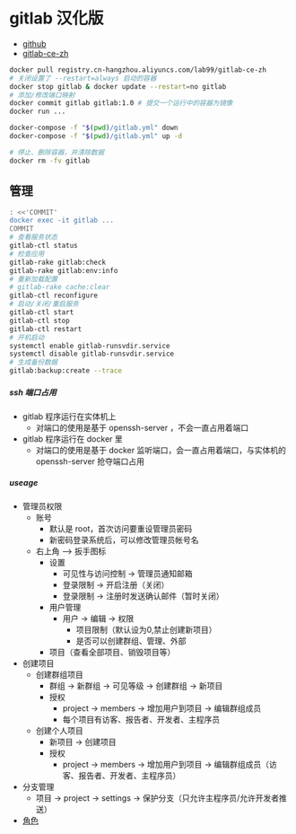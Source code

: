 gitlab 汉化版
=============
- [github][github]
- [gitlab-ce-zh][gitlab-ce-zh]

[github]: https://github.com/twang2218/gitlab-ce-zh
[gitlab-ce-zh]: https://hub.docker.com/r/twang2218/gitlab-ce-zh/
```bash
docker pull registry.cn-hangzhou.aliyuncs.com/lab99/gitlab-ce-zh
# 关闭设置了 --restart=always 启动的容器
docker stop gitlab & docker update --restart=no gitlab
# 添加/修改端口映射
docker commit gitlab gitlab:1.0 # 提交一个运行中的容器为镜像
docker run ...

docker-compose -f "$(pwd)/gitlab.yml" down
docker-compose -f "$(pwd)/gitlab.yml" up -d

# 停止、删除容器，并清除数据
docker rm -fv gitlab
```

管理
-----------------
```bash
: <<'COMMIT'
docker exec -it gitlab ...
COMMIT
# 查看服务状态
gitlab-ctl status
# 检查应用
gitlab-rake gitlab:check
gitlab-rake gitlab:env:info
# 重新加载配置
# gitlab-rake cache:clear
gitlab-ctl reconfigure
# 启动/关闭/重启服务
gitlab-ctl start
gitlab-ctl stop
gitlab-ctl restart
# 开机启动
systemctl enable gitlab-runsvdir.service
systemctl disable gitlab-runsvdir.service
# 生成备份数据
gitlab:backup:create --trace
```

##### ssh 端口占用
- gitlab 程序运行在实体机上
    - 对端口的使用是基于 openssh-server ，不会一直占用着端口
- gitlab 程序运行在 docker 里
    - 对端口的使用是基于 docker 监听端口，会一直占用着端口，与实体机的 openssh-server 抢夺端口占用

##### useage
- 管理员权限
    - 账号
        - 默认是 root，首次访问要重设管理员密码
        - 新密码登录系统后，可以修改管理员帐号名
    - 右上角 --> 扳手图标
        - 设置
            - 可见性与访问控制 -> 管理员通知邮箱
            - 登录限制 -> 开启注册（关闭）
            - 登录限制 -> 注册时发送确认邮件（暂时关闭）
        - 用户管理
            - 用户 -> 编辑 -> 权限
                - 项目限制（默认设为0,禁止创建新项目）
                - 是否可以创建群组、管理、外部
        - 项目（查看全部项目、销毁项目等）
- 创建项目
    - 创建群组项目
        - 群组 -> 新群组 -> 可见等级 -> 创建群组 -> 新项目
        - 授权
            - project -> members -> 增加用户到项目 -> 编辑群组成员
            - 每个项目有访客、报告者、开发者、主程序员
    - 创建个人项目
        - 新项目 -> 创建项目
        - 授权
            - project -> members -> 增加用户到项目 -> 编辑群组成员（访客、报告者、开发者、主程序员）
- 分支管理
    - 项目 -> project -> settings -> 保护分支（只允许主程序员/允许开发者推送）
- [角色](http://gitlab.***.com/help/permissions/permissions)